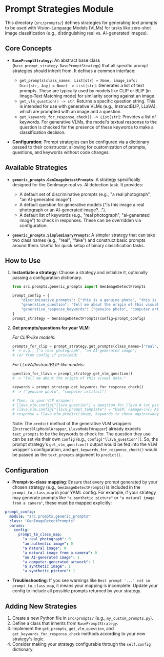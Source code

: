 # Prompt Strategies Module

This directory (`src/prompts/`) defines strategies for generating text prompts to be used with Vision-Language Models (VLMs) for tasks like zero-shot image classification (e.g., distinguishing real vs. AI-generated images).

## Core Concepts

- **`BasePromptStrategy`**: An abstract base class (`base_prompt_strategy.BasePromptStrategy`) that all specific prompt strategies should inherit from. It defines a common interface:
    - `get_prompts(class_names: List[str] = None, image_info: Dict[str, Any] = None) -> List[str]`: 
        Generates a list of text prompts. These are typically used by models like CLIP or BLIP (in Image-Text Matching mode) for similarity scoring against an image.
    - `get_vlm_question() -> str`:
        Returns a specific question string. This is intended for use with generative VLMs (e.g., InstructBLIP, LLaVA), which are prompted with an image and a question.
    - `get_keywords_for_response_check() -> List[str]`:
        Provides a list of keywords. For generative VLMs, the model's textual response to the question is checked for the presence of these keywords to make a classification decision.

- **Configuration**: Prompt strategies can be configured via a dictionary passed to their constructor, allowing for customization of prompts, questions, and keywords without code changes.

## Available Strategies

- **`generic_prompts.GenImageDetectPrompts`**: 
    A strategy specifically designed for the GenImage real vs. AI detection task. It provides:
    - A default set of discriminative prompts (e.g., "a real photograph", "an AI-generated image").
    - A default question for generative models ("Is this image a real photograph or an AI-generated image?...").
    - A default list of keywords (e.g., "real photograph", "ai-generated image") to check in responses.
    These can be overridden via configuration.

- **`generic_prompts.SimpleBinaryPrompts`**: 
    A simpler strategy that can take two class names (e.g., "real", "fake") and construct basic prompts around them. Useful for quick setup of binary classification tasks.

## How to Use

1.  **Instantiate a strategy**: Choose a strategy and initialize it, optionally passing a configuration dictionary.
    ```python
    from src.prompts.generic_prompts import GenImageDetectPrompts

    prompt_config = {
        "discriminative_prompts": ["this is a genuine photo", "this is a computer artifact"],
        "generative_question": "Tell me about the origin of this visual data.",
        "generative_response_keywords": ["genuine photo", "computer artifact"]
    }
    prompt_strategy = GenImageDetectPrompts(config=prompt_config)
    ```

2.  **Get prompts/questions for your VLM**:

    *For CLIP-like models:*
    ```python
    prompts_for_clip = prompt_strategy.get_prompts(class_names=["real", "ai"])
    # -> e.g., ["a real photograph", "an AI-generated image"]
    # (or from config if provided)
    ```

    *For LLaVA/InstructBLIP-like models:*
    ```python
    question_for_llava = prompt_strategy.get_vlm_question()
    # -> "Tell me about the origin of this visual data."
    
    keywords = prompt_strategy.get_keywords_for_response_check()
    # -> ["genuine photo", "computer artifact"]
    
    # Then, in your VLP wrapper:
    # llava_vlm.config["llava_question"] = question_for_llava # (or pass directly)
    # llava_vlm.config["llava_prompt_template"] = "USER: <image>\n{} ASSISTANT:"
    # response = llava_vlm.predict(image, keywords_to_check_against=keywords)
    ```
    Note: The `predict` method of the generative VLM wrappers (`InstructBlipModelWrapper`, `LlavaModelWrapper`) already expects `text_prompts` to be the keywords to check for. The question they use can be set via their own `config` (e.g., `config["llava_question"]`). So, the prompt strategy's `get_vlm_question()` output would be fed into the VLM wrapper's configuration, and `get_keywords_for_response_check()` would be passed as the `text_prompts` argument to `predict()`.

## Configuration

- **Prompt-to-class mapping**: Ensure that every prompt generated by your chosen strategy (e.g., `GenImageDetectPrompts`) is included in the `prompt_to_class_map` in your YAML config. For example, if your strategy may generate prompts like `"a synthetic picture"` or `"a natural image from a camera"`, these must be mapped explicitly:

```yaml
prompt_config:
  module: "src.prompts.generic_prompts"
  class: "GenImageDetectPrompts"
  params:
    config:
      prompt_to_class_map:
        "a real photograph": 0
        "an authentic image": 0
        "a natural image": 0
        "a natural image from a camera": 0
        "an AI-generated image": 1
        "a computer-generated artwork": 1
        "a synthetic image": 1
        "a synthetic picture": 1
```

- **Troubleshooting**: If you see warnings like `Best prompt '...' not in prompt_to_class_map`, it means your mapping is incomplete. Update your config to include all possible prompts returned by your strategy.

## Adding New Strategies

1.  Create a new Python file in `src/prompts/` (e.g., `my_custom_prompts.py`).
2.  Define a class that inherits from `BasePromptStrategy`.
3.  Implement the `get_prompts`, `get_vlm_question`, and `get_keywords_for_response_check` methods according to your new strategy's logic.
4.  Consider making your strategy configurable through the `self.config` dictionary. 